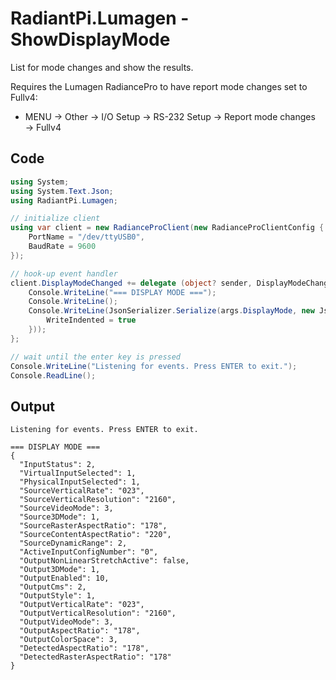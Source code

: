 # RadiantPi.Lumagen - ShowDisplayMode

List for mode changes and show the results.

Requires the Lumagen RadiancePro to have report mode changes set to Fullv4:
* MENU → Other → I/O Setup → RS-232 Setup → Report mode changes → Fullv4

## Code

```csharp
using System;
using System.Text.Json;
using RadiantPi.Lumagen;

// initialize client
using var client = new RadianceProClient(new RadianceProClientConfig {
    PortName = "/dev/ttyUSB0",
    BaudRate = 9600
});

// hook-up event handler
client.DisplayModeChanged += delegate (object? sender, DisplayModeChangedEventArgs args) {
    Console.WriteLine("=== DISPLAY MODE ===");
    Console.WriteLine();
    Console.WriteLine(JsonSerializer.Serialize(args.DisplayMode, new JsonSerializerOptions {
        WriteIndented = true
    }));
};

// wait until the enter key is pressed
Console.WriteLine("Listening for events. Press ENTER to exit.");
Console.ReadLine();
```

## Output
```
Listening for events. Press ENTER to exit.

=== DISPLAY MODE ===
{
  "InputStatus": 2,
  "VirtualInputSelected": 1,
  "PhysicalInputSelected": 1,
  "SourceVerticalRate": "023",
  "SourceVerticalResolution": "2160",
  "SourceVideoMode": 3,
  "Source3DMode": 1,
  "SourceRasterAspectRatio": "178",
  "SourceContentAspectRatio": "220",
  "SourceDynamicRange": 2,
  "ActiveInputConfigNumber": "0",
  "OutputNonLinearStretchActive": false,
  "Output3DMode": 1,
  "OutputEnabled": 10,
  "OutputCms": 2,
  "OutputStyle": 1,
  "OutputVerticalRate": "023",
  "OutputVerticalResolution": "2160",
  "OutputVideoMode": 3,
  "OutputAspectRatio": "178",
  "OutputColorSpace": 3,
  "DetectedAspectRatio": "178",
  "DetectedRasterAspectRatio": "178"
}
```